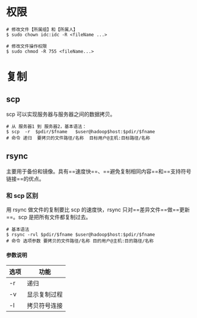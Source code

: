 # 权限

```shell
# 修改文件【所属组】和【所属人】
$ sudo chown idc:idc -R <fileName ...>

# 修改文件操作权限
$ sudo chmod -R 755 <fileName...>
```



# 复制

## scp

scp 可以实现服务器与服务器之间的数据拷贝。

```shell
# 从 服务器1 到 服务器2，基本语法：
$ scp  -r  $pdir/$fname   $user@hadoop$host:$pdir/$fname
# 命令 递归  要拷贝的文件路径/名称  目标用户@主机:目标路径/名称
```



## rsync

主要用于备份和镜像。具有==速度快==、==避免复制相同内容==和==支持符号链接==的优点。 

### 和 scp 区别

用 rsync 做文件的复制要比 scp 的速度快，rsync 只对==差异文件==做==更新==。scp 是把所有文件都复制过去。

```shell
# 基本语法 
$ rsync -rvl $pdir/$fname $user@hadoop$host:$pdir/$fname 
# 命令 选项参数 要拷贝的文件路径/名称 目的用户@主机:目的路径/名称
```

#### 参数说明

| 选项 | 功能         |
| ---- | ------------ |
| -r   | 递归         |
| -v   | 显示复制过程 |
| -l   | 拷贝符号连接 |

